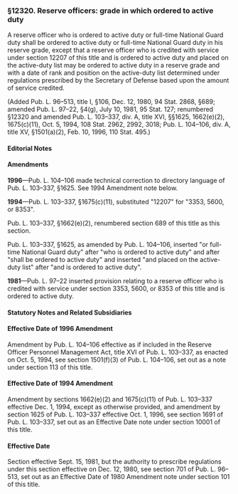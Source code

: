 ### §12320. Reserve officers: grade in which ordered to active duty ###

A reserve officer who is ordered to active duty or full-time National Guard duty shall be ordered to active duty or full-time National Guard duty in his reserve grade, except that a reserve officer who is credited with service under section 12207 of this title and is ordered to active duty and placed on the active-duty list may be ordered to active duty in a reserve grade and with a date of rank and position on the active-duty list determined under regulations prescribed by the Secretary of Defense based upon the amount of service credited.

(Added Pub. L. 96–513, title I, §106, Dec. 12, 1980, 94 Stat. 2868, §689; amended Pub. L. 97–22, §4(g), July 10, 1981, 95 Stat. 127; renumbered §12320 and amended Pub. L. 103–337, div. A, title XVI, §§1625, 1662(e)(2), 1675(c)(11), Oct. 5, 1994, 108 Stat. 2962, 2992, 3018; Pub. L. 104–106, div. A, title XV, §1501(a)(2), Feb. 10, 1996, 110 Stat. 495.)

#### **Editorial Notes** ####

#### Amendments ####

**1996**—Pub. L. 104–106 made technical correction to directory language of Pub. L. 103–337, §1625. See 1994 Amendment note below.

**1994**—Pub. L. 103–337, §1675(c)(11), substituted "12207" for "3353, 5600, or 8353".

Pub. L. 103–337, §1662(e)(2), renumbered section 689 of this title as this section.

Pub. L. 103–337, §1625, as amended by Pub. L. 104–106, inserted "or full-time National Guard duty" after "who is ordered to active duty" and after "shall be ordered to active duty" and inserted "and placed on the active-duty list" after "and is ordered to active duty".

**1981**—Pub. L. 97–22 inserted provision relating to a reserve officer who is credited with service under section 3353, 5600, or 8353 of this title and is ordered to active duty.

#### **Statutory Notes and Related Subsidiaries** ####

#### Effective Date of 1996 Amendment ####

Amendment by Pub. L. 104–106 effective as if included in the Reserve Officer Personnel Management Act, title XVI of Pub. L. 103–337, as enacted on Oct. 5, 1994, see section 1501(f)(3) of Pub. L. 104–106, set out as a note under section 113 of this title.

#### Effective Date of 1994 Amendment ####

Amendment by sections 1662(e)(2) and 1675(c)(11) of Pub. L. 103–337 effective Dec. 1, 1994, except as otherwise provided, and amendment by section 1625 of Pub. L. 103–337 effective Oct. 1, 1996, see section 1691 of Pub. L. 103–337, set out as an Effective Date note under section 10001 of this title.

#### Effective Date ####

Section effective Sept. 15, 1981, but the authority to prescribe regulations under this section effective on Dec. 12, 1980, see section 701 of Pub. L. 96–513, set out as an Effective Date of 1980 Amendment note under section 101 of this title.